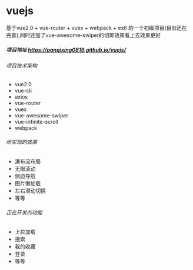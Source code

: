 # vuejs
基于vue2.0 + vue-router + vuex + webpack + es6 的一个初级项目(目前还在完善),同时还加了vue-awesome-swiper的切屏效果看上去效果更好

##### 项目地址 https://panqixing0819.github.io/vuejs/

###### 项目技术架构
* vue2.0
* vue-cli<br>
* axios
* vue-router
* vuex
* vue-awesome-swiper
* vue-infinite-scroll
* webpack

###### 所实现的效果
* 瀑布流布局
* 无限滚动
* 侧边导航
* 图片懒加载
* 左右滑动切换
* 等等

###### 正在开发的功能
* 上拉加载
* 搜索
* 我的收藏
* 登录
* 等等


